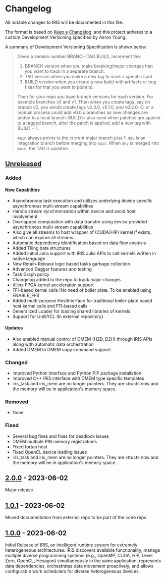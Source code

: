 # Changelog

All notable changes to IRIS will be documented in this file.

The format is based on [Keep a Changelog](https://keepachangelog.com/en/1.1.0/),
and this project adheres to a custom Development Versioning specified by Aaron Young.

A summary of Development Versioning Specification is shown below.

> Given a version number BRANCH.TAG.BUILD, increment the:
> 1. BRANCH version when you make breaking/major changes that you want to track in a separate branch.
> 2. TAG version when you make a new tag to mark a specific spot.
> 3. BUILD version when you create a new build with artifacts or bug fixes for that you want to point to.
>
> Then for your repo you have branch versions for each version. For example branches v0 and v1. Then when you create tags, say on branch v0, you would create tags v0.0.0, v0.1.0, and v0.2.0.
> CI or a manual process could add v0.0.x branches as new changes are added to a local branch. BUILD is also used when patches are applied to a tagged branch, after the patch is applied, add a new tag with BUILD + 1.
>
> `main` always points to the current major branch plus 1. `dev` is an integration branch before merging into `main`. When `dev` is merged into `main`, the TAG is updated.

## [Unreleased]

### Added

#### New Capabilties

- Asynchronous task execution and utilizes underlying device specific asynchronous multi-stream capabilities
- Handle stream synchronization within device and avoid host involvement
- Overlapped computation with data transfer using device provided asynchronous multi-stream capabilities
- Also give all streams to host wrapper of (CUDA/HIP) kernel if exists, which can explore all streams
- Automatic dependency identification based on data flow analysis
- Added Tiling data structures
- Added initial Julia support with IRIS Julia APIs to call kernels written in native language
- New Retain-Release logic based tasks garbage collection
- Advanced Dagger features and testing
- Task Graph policy
- Changelog added to the repo to track major changes.
- Xilinx FPGA kernel acceleration support
- FFI-based kernel calls (No need of boiler plate. To be enabled using ENABLE_FFI)
- Added multi-purpose HostInterface for traditional boiler-plate based host kernel calls and FFI-based calls
- Generalized Loader for loading shared libraries of kernels
- Support for UniSYCL (In external repository)

#### Updates

- Also enabled manual control of DMEM (H2D, D2H) through IRIS APIs along with automatic data orchestration
- Added DMEM to DMEM copy command support

### Changed

- Improved Python interface and Python PIP package installation
- Improved C++ IRIS interface with DMEM type specific templates
- iris_task and iris_mem are no longer pointers. They are structs now and the memory will be in application's memory space.

### Removed

- None

### Fixed

- Several bug fixes and fixes for deadlock issues
- DMEM multiple PIN memory registrations
- Fixed fortan host
- Fixed OpenCL device loading issues
- iris_task and iris_mem are no longer pointers. They are structs now and the memory will be in application's memory space.

## [2.0.0] - 2023-06-02

Major release.

## [1.0.1] - 2023-06-02

Moved documentation from external repo to be part of the code repo.

## [1.0.0] - 2023-06-02

Initial Release of IRIS, an intelligent runtime system for extremely heterogeneous architectures. IRIS discovers available functionality, manage multiple diverse programming
systems (e.g., OpenMP, CUDA, HIP, Level Zero, OpenCL, Hexagon) simultaneously in the same application, represents data dependencies, orchestrates data movement proactively, and allows configurable work schedulers for diverse heterogeneous devices.

[unreleased]: https://github.com/ORNL/iris/compare/v2.0.0...HEAD
[2.0.0]: https://github.com/ORNL/iris/compare/v1.0.1...v2.0.0
[1.0.1]: https://github.com/ORNL/iris/compare/v1.0.0...v1.0.1
[1.0.0]: https://github.com/ORNL/iris/releases/tag/v1.0.0

